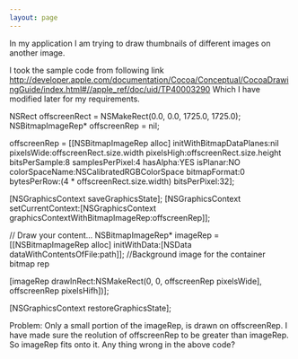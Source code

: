 ```yaml
---
layout: page
---
```




In my application I am trying to draw thumbnails of different images on another image.

I took the sample code from following link
http://developer.apple.com/documentation/Cocoa/Conceptual/CocoaDrawingGuide/index.html#//apple_ref/doc/uid/TP40003290
Which I have modified later for my requirements.

    
NSRect offscreenRect = NSMakeRect(0.0, 0.0, 1725.0, 1725.0);
NSBitmapImageRep* offscreenRep = nil;

offscreenRep = [[NSBitmapImageRep alloc] initWithBitmapDataPlanes:nil
                        pixelsWide:offscreenRect.size.width
                        pixelsHigh:offscreenRect.size.height
                        bitsPerSample:8
                        samplesPerPixel:4
                        hasAlpha:YES
                        isPlanar:NO
                        colorSpaceName:NSCalibratedRGBColorSpace
                        bitmapFormat:0
                        bytesPerRow:(4 * offscreenRect.size.width)
                        bitsPerPixel:32];

[NSGraphicsContext saveGraphicsState];
[NSGraphicsContext setCurrentContext:[NSGraphicsContext graphicsContextWithBitmapImageRep:offscreenRep]];

// Draw your content...
NSBitmapImageRep* imageRep = [[NSBitmapImageRep alloc] initWithData:[NSData dataWithContentsOfFile:path]]; //Background image for the container bitmap rep

[imageRep drawInRect:NSMakeRect(0, 0, offscreenRep pixelsWide], offscreenRep pixelsHifh])];


[NSGraphicsContext restoreGraphicsState];


Problem: Only a small portion of the imageRep, is drawn on offscreenRep.
I have made sure the reolution of offscreenRep to be greater than imageRep. So
imageRep fits onto it.
Any thing wrong in the above code?

